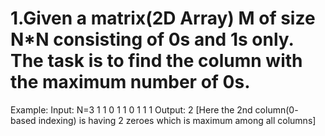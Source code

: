# 1.Given a matrix(2D Array) M of size N*N consisting of 0s and 1s only. The task is to find the column with the maximum number of 0s.

Example:
Input: N=3
1 1 0
1 1 0
1 1 1
Output: 2
[Here the 2nd column(0- based indexing) is having 2 zeroes which is
maximum among all columns]
